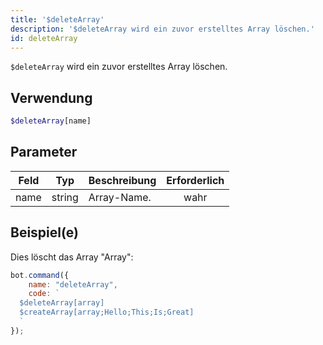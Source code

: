 ```yaml
---
title: '$deleteArray'
description: '$deleteArray wird ein zuvor erstelltes Array löschen.'
id: deleteArray
---
```


`$deleteArray` wird ein zuvor erstelltes Array löschen.

## Verwendung

```php
$deleteArray[name]
```

## Parameter

| Feld | Typ    | Beschreibung | Erforderlich |
| ---- | ------ | ------------ |:------------:|
| name | string | Array-Name.  |     wahr     |

## Beispiel(e)

Dies löscht das Array "Array":

```javascript
bot.command({
    name: "deleteArray",
    code: `
  $deleteArray[array]
  $createArray[array;Hello;This;Is;Great]
  `
});
```